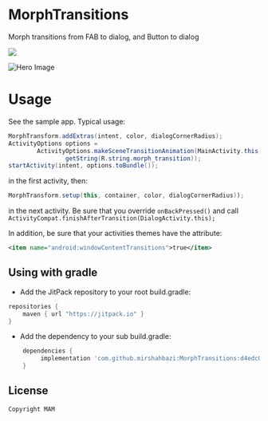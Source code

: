 # MorphTransitions

Morph transitions from FAB to dialog, and Button to dialog

[![](https://jitpack.io/v/mirshahbazi/MorphTransitions.svg)](https://jitpack.io/#mirshahbazi/MorphTransitions)


![Hero Image](https://github.com/mirshahbazi/MorphTransitions/blob/master/demo/demo.gif)

# Usage
See the sample app. Typical usage:
```java
MorphTransform.addExtras(intent, color, dialogCornerRadius);
ActivityOptions options =
        ActivityOptions.makeSceneTransitionAnimation(MainActivity.this, button,
                getString(R.string.morph_transition));
startActivity(intent, options.toBundle());
```
in the first activity, then:
```java
MorphTransform.setup(this, container, color, dialogCornerRadius));
```
in the next activity. Be sure that you override `onBackPressed()` and call `ActivityCompat.finishAfterTransition(DialogActivity.this);`

In addition, be sure that your activities themes have the attribute:
```xml
<item name="android:windowContentTransitions">true</item>
```
## Using with gradle
- Add the JitPack repository to your root build.gradle:
```gradle
repositories {
    maven { url "https://jitpack.io" }
}
```

- Add the dependency to your sub build.gradle:
```gradle
	dependencies {
	     implementation 'com.github.mirshahbazi:MorphTransitions:d4edc0726f'
	}


```


License
--------

    Copyright MAM
